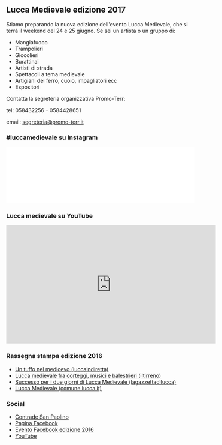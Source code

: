 ## Lucca Medievale edizione 2017

Stiamo preparando la nuova edizione dell'evento Lucca Medievale, che si terrà il weekend del 24 e 25 giugno. Se sei un artista o un gruppo di:

* Mangiafuoco
* Trampolieri
* Giocolieri
* Burattinai
* Artisti di strada
* Spettacoli a tema medievale
* Artigiani del ferro, cuoio, impagliatori ecc
* Espositori

Contatta la segreteria organizzativa Promo-Terr:

tel: 058432256 - 0584428651 

email: [segreteria@promo-terr.it](mailto:segreteria@promo-terr.it)

### #luccamedievale su Instagram

<!-- LightWidget WIDGET --><script src="//lightwidget.com/widgets/lightwidget.js"></script><iframe src="//lightwidget.com/widgets/a9530d5c2dba5ceda13ab2bce71db594.html" scrolling="no" allowtransparency="true" class="lightwidget-widget" style="width: 100%; border: 0; overflow: hidden;"></iframe>

### Lucca medievale su YouTube

<iframe width="560" height="315" src="https://www.youtube.com/embed/videoseries?list=PLGmFjg-_N7COfovMy0z5-9uYcLXp1Tec-&amp;showinfo=0" frameborder="0" allowfullscreen></iframe>

### Rassegna stampa edizione 2016

* [Un tuffo nel medioevo (luccaindiretta)](http://www.luccaindiretta.it/cultura-e-spettacoli/item/71635-lucca-un-tuffo-nel-medioevo-foto.html)
* [Lucca medievale fra corteggi, musici e balestrieri (iltirreno)](http://iltirreno.gelocal.it/lucca/cronaca/2016/05/23/news/lucca-medievale-fra-corteggi-musici-e-balestrieri-1.13526949)
* [Successo per i due giorni di Lucca Medievale (lagazzettadilucca)](http://www.lagazzettadilucca.it/index.php/l-evento/2016/06/successo-per-i-due-giorni-di-lucca-medievale/)
* [Lucca Medievale (comune.lucca.it)](http://www.comune.lucca.it/flex/cm/pages/ServeBLOB.php/L/IT/IDPagina/15889)

### Social

* [Contrade San Paolino](http://consanpaolino.org)
* [Pagina Facebook](https://www.facebook.com/luccamedievale/)
* [Evento Facebook edizione 2016](https://www.facebook.com/events/1730372070582555/)
* [YouTube](https://www.youtube.com/playlist?list=PLGmFjg-_N7COfovMy0z5-9uYcLXp1Tec-)
